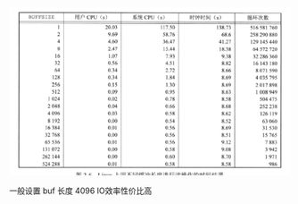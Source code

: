 ​	



![image-20220330105536439](../image/image-20220330105536439.png)

一般设置 buf  长度 4096 IO效率性价比高

